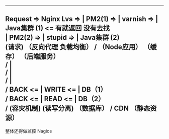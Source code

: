 -------------------------------------------------------------------------------------------------------------------
Request   =>    Nginx Lvs      =>   | PM2(1)     =>       | varnish         =>       | Java集群 (1) 
                                                 <=        有就返回 没有去找                           
                                    | PM2(2)     =>       | stupid          =>       | Java集群 (2)       
 (请求)     （反向代理 负载均衡）     / （Node应用）           （缓存）                      （后端服务）          
                                 /                                                          |              
                                /                                                           |            
                               /                                                            |              
                              /          BACK      <=        |  WRITE        <=         | DB（1）         
                             /           BACK      <=        |  READ         <=         | DB（2）    
                            /            (容灾机制)           (读写分离)                  （数据库）
                           /
                         CDN
                     （静态资源）
--------------------------------------------------------------------------------------------------------------------


整体还得做监控  Nagios